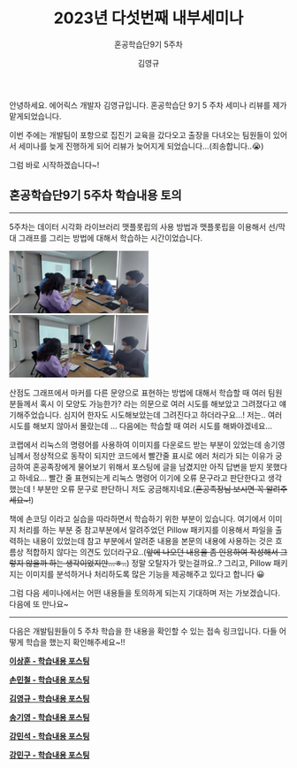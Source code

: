 ﻿---
title: 2023년 다섯번째 내부세미나
subtitle: 혼공학습단9기 5주차
layout: post
author: 김영규
---

안녕하세요. 에어릭스 개발자 김영규입니다. 혼공학습단 9기 5 주차 세미나 리뷰를 제가 맡게되었습니다.

이번 주에는 개발팀이 포항으로 집진기 교육을 갔다오고 출장을 다녀오는 팀원들이 있어서 세미나를 늦게 진행하게 되어 리뷰가 늦어지게 되었습니다…(죄송합니다..😭)

그럼 바로 시작하겠습니다~!

## **혼공학습단9기 5주차 학습내용 토의**

---

5주차는 데이터 시각화 라이브러리 맷플롯립의 사용 방법과 맷플롯립을 이용해서 선/막대 그래프를 그리는 방법에 대해서 학습하는 시간이었습니다.

<img src="/img/posts/2023-02-19/세미나5_1.jpg" width="50%">

<img src="/img/posts/2023-02-19/세미나5_2.jpg" width="50%">

산점도 그래프에서 마커를 다른 문양으로 표현하는 방법에 대해서 학습할 때 여러 팀원분들께서 혹시 이 모양도 가능한가? 라는 의문으로 여러 시도를 해보았고 그려졌다고 얘기해주었습니다. 심지어 한자도 시도해보았는데 그려진다고 하더라구요…! 저는.. 여러 시도를 해보지 않아서 몰랐는데 … 다음에는 학습할 때 여러 시도를 해봐야겠네요…

코랩에서 리눅스의 명령어를 사용하여 이미지를 다운로드 받는 부분이 있었는데 송기영 님께서 정상적으로 동작이 되지만 코드에서 빨간줄 표시로 에러 처리가 되는 이유가 궁금하여 혼공족장에게 물어보기 위해서 포스팅에 글을 남겼지만 아직 답변을 받지 못했다고 하네요… 빨간 줄 표현되는게 리눅스 명령어 이기에 오류 문구라고 판단한다고 생각했는데 ! 부분만 오류 문구로 판단하니 저도 궁금해지네요.(~~혼공족장님 보시면 꼭 알려주세요~!~~)

책에 손코딩 이라고 실습을 따라하면서 학습하기 위한 부분이 있습니다. 여기에서 이미지 처리를 하는 부분 중 참고부분에서 알려주었던 Pillow 패키지를 이용해서 파일을 출력하는 내용이 있었는데 참고 부분에서 알려준 내용을 본문의 내용에 사용하는 것은 흐름상 적합하지 않다는 의견도 있더라구요..(~~앞에 나오던 내용을 좀 인용하여 작성해서 그렇지 않을까 하는 생각이었지만…ㅎ..~~) 정말 오탈자가 맞는걸까요..? 그리고, Pillow 패키지는 이미지를 분석하거나 처리하도록 많은 기능을 제공해주고 있다고 합니다 😀

그럼 다음 세미나에서는 어떤 내용들을 토의하게 되는지 기대하며 저는 가보겠습니다. 다음에 또 만나요~

---

다음은 개발팀원들이 5 주차 학습을 한 내용을 확인할 수 있는 접속 링크입니다. 다들 어떻게 학습을 했는지 확인해주세요~!!

**[이상훈 - 학습내용 포스팅](https://blog.naver.com/sclrnd1/223012990436)**

**[손민철 - 학습내용 포스팅](https://devrix.tistory.com/13)**

**[김영규 - 학습내용 포스팅](https://blog.naver.com/kyg931103/223013256342)**

**[송기영 - 학습내용 포스팅](https://velog.io/@thdrldud369/%ED%98%BC%EC%9E%90-%EA%B3%B5%EB%B6%80%ED%95%98%EB%8A%94-%EB%8D%B0%EC%9D%B4%ED%84%B0-%EB%B6%84%EC%84%9D-5%EC%A3%BC%EC%B0%A8)**

**[강민석 - 학습내용 포스팅](https://velog.io/@devkangms/Chapter-05.-%EB%8D%B0%EC%9D%B4%ED%84%B0-%EC%8B%9C%EA%B0%81%ED%99%94%ED%95%98%EA%B8%B0)**

**[강민구 - 학습내용 포스팅](https://blog.naver.com/ekcapaper/223012553130)**